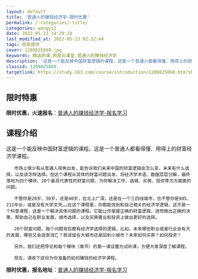```yaml
---
layout: default
title: '普通人的赚钱经济学-限时优惠'
permalink: /:categories/:title/
categories: wangyi2
date: 2022-05-22 14:29:24
last_modified_at: 2022-05-23 02:32:44
tags: 网易提供
cover: 1209825860.jpg
keywords: 精选网课,网易云课堂,普通人的赚钱经济学
description: '这是一个能反映中国财富逻辑的课程。这是一个普通人都看得懂、用得上的财富经济学课程。市场上很少有从普通人视角出发，能告诉我'
classid: 1209825860
targetlink: https://study.163.com/course/introduction/1209825860.htm?share=1&shareId=1025206652&utm_campaign=share&utm_medium=iphoneShare&utm_source=&utm_u=1025206652
---
```


## 限时特惠

**限时优惠，火速报名**：[普通人的赚钱经济学-报名学习](https://study.163.com/course/introduction/1209825860.htm?share=1&shareId=1025206652&utm_campaign=share&utm_medium=iphoneShare&utm_source=&utm_u=1025206652)

## 课程介绍

这是一个能反映中国财富逻辑的课程。这是一个普通人都看得懂、用得上的财富经济学课程。

       市场上很少有从普通人视角出发，能告诉我们未来中国的财富逻辑会怎么变，未来有什么选择，以及该怎样选择。但这个课程从具体的财富问题出发，将经济学术语、数据层层分解，最终落地为四个模块、20个最具代表性的财富问题，为你解决工作、选城、买房、投资等方方面面的问题。

       不管你是20岁、30岁，还是40岁，在北上广深，还是在一个三四线城市，也不管你是985、211毕业，或是没有大学文凭……在这个课程里，你都能找到和自己相关的经济学逻辑，这不是一个科普课程，这是一个解决具体问题的课程。它能让你掌握正确的财富逻辑，进而做出正确的决策，帮助自己在职业发展，城市选择，以及买房置业和投资上做出更好的选择。

       20个财富问题，每个问题背后都有经济学选择的逻辑，比如，未来哪些职业或者行业会有大的发展，哪些又会逐渐消亡？我该留在大城市还是回到小城市？未来如何买房？如何投资？ 

       另外，我们还把导论和每个模块（章节）的第一课设置为试听课，方便大家深度了解课程。

       现在，请收下这份为你准备的如何赚钱的经济学课程。

**限时优惠，报名地址**：[普通人的赚钱经济学-报名学习](https://study.163.com/course/introduction/1209825860.htm?share=1&shareId=1025206652&utm_campaign=share&utm_medium=iphoneShare&utm_source=&utm_u=1025206652)

